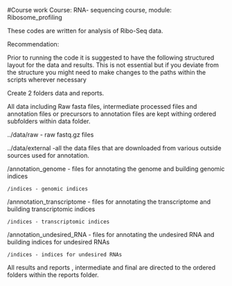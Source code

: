 #Course work
Course: RNA- sequencing course, module: Ribosome_profiling


These codes are written for analysis of Ribo-Seq data.

Recommendation:

Prior to running the code it is suggested to have the following structured layout for the data and results. This is not essential but if you deviate from the structure you might need to make changes to the paths within the scripts wherever necessary

Create 2 folders data and reports.

All data including Raw fasta files, intermediate processed files and annotation files or precursors to annotation files are kept withing ordered subfolders within data folder.

../data/raw - raw fastq.gz files

../data/external -all the data files that are downloaded from various outside sources used for annotation.

  /annotation_genome - files for annotating the genome and building genomic indices
  
    /indices - genomic indices
    
  /annnotation_transcriptome - files for annotating the transcriptome and building transcriptomic indices 
  
    /indices - transcriptomic indices
    
  /annotation_undesired_RNA - files for annotating the undesired RNA and building indices for undesired RNAs
  
    /indices - indices for undesired RNAs
    
  
All results and reports , intermediate and final are directed to the ordered folders within the reports folder.





